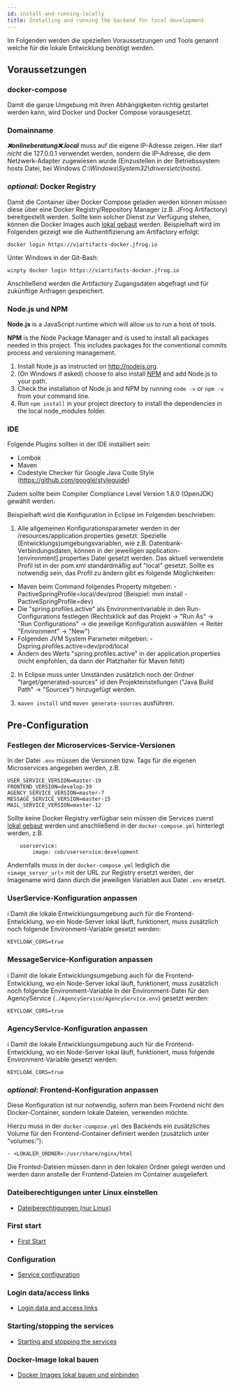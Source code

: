 ```yaml
---
id: install-and-running-locally
title: Installing and running the backend for local development
---
```

Im Folgenden werden die speziellen Voraussetzungen und Tools genannt welche für die lokale Entwicklung benötigt werden.

## Voraussetzungen
### docker-compose
Damit die ganze Umgebung mit ihren Abhängigkeiten richtig gestartet werden kann, wird Docker und Docker Compose vorausgesetzt.

### Domainname
_**❌onlineberatung❌.local**_ muss auf die eigene IP-Adresse zeigen. Hier darf *nicht* die 127.0.0.1 verwendet werden, sondern die IP-Adresse, die dem Netzwerk-Adapter zugewiesen wurde (Einzustellen in der Betriebssystem hosts Datei, bei Windows *C:\Windows\System32\drivers\etc\hosts*).

### _optional_: Docker Registry
Damit die Container über Docker Compose geladen werden können müssen diese über eine Docker Registry/Repository Manager (z.B. JFrog Artifactory) bereitgestellt werden. Sollte kein solcher Dienst zur Verfügung stehen, können die Docker Images auch [lokal gebaut](../backend/build-and-load-docker-image.md) werden.
Beispielhaft wird im Folgenden gezeigt wie die Authentifizierung am Artifactory erfolgt:

``docker login https://viartifacts-docker.jfrog.io``

Unter Windows in der Git-Bash:

``winpty docker login https://viartifacts-docker.jfrog.io``

Anschließend werden die Artifactory Zugangsdaten abgefragt und für zukünftige Anfragen gespeichert.

### Node.js und NPM

**Node.js** is a JavaScript runtime which will allow us to run a host of tools. 

**NPM** is the Node Package Manager and is used to install all packages needed in this project. This includes packages for the conventional commits process and versioning management.

1. Install Node.js as instructed on <http://nodejs.org>.
2. (On Windows if asked) choose to also install [NPM](https://www.npmjs.com/get-npm) and add Node.js to your path.
3. Check the installation of Node.js and NPM by running `node -v` or `npm -v` from your command line.
4. Run `npm install` in your project directory to install the dependencies in the local node_modules folder.

### IDE
Folgende Plugins sollten in der IDE installiert sein:
* Lombok
* Maven
* Codestyle Checker für Google Java Code Style (https://github.com/google/styleguide)

Zudem sollte beim Compiler Compliance Level Version 1.8.0 (OpenJDK) gewählt werden.

Beispielhaft wird die Konfiguration in Eclipse im Folgenden beschrieben:
1. Alle allgemeinen Konfigurationsparameter werden in der /resources/application.properties gesetzt. Spezielle (Entwicklungs)umgebungsvariablen, wie z.B. Datenbank-Verbindungsdaten, können in der jeweiligen application-[environment].properties Datei gesetzt werden.
Das aktuell verwendete Profil ist in der pom.xml standardmäßig auf "local" gesetzt.
Sollte es notwendig sein, das Profil zu ändern gibt es folgende Möglichkeiten:
- Maven beim Command folgendes Property mitgeben: -PactiveSpringProfile=local/dev/prod (Beispiel: mvn install -PactiveSpringProfile=dev)
- Die "spring.profiles.active" als Environmentvariable in den Run-Configurations festlegen (Rechtsklick auf das Projekt -> "Run As" -> "Run Configurations" -> die jeweilige Konfiguration auswählen -> Reiter "Environment" -> "New")
- Folgenden JVM System Parameter mitgeben: -Dspring.profiles.active=dev/prod/local
- Ändern des Werts "spring.profiles.active" in der application.properties (nicht empfohlen, da dann der Platzhalter für Maven fehlt)

2. In Eclipse muss unter Umständen zusätzlich noch der Ordner "target/generated-sources" id den Projekteinstellungen ("Java Build Path" -> "Sources") hinzugefügt werden.

3. ``maven install`` und ``maven generate-sources`` ausführen.

## Pre-Configuration
### Festlegen der Microservices-Service-Versionen
In der Datei ```.env``` müssen die Versionen bzw. Tags für die eigenen Microservices angegeben werden, z.B.

```
USER_SERVICE_VERSION=master-19
FRONTEND_VERSION=develop-39
AGENCY_SERVICE_VERSION=master-7
MESSAGE_SERVICE_VERSION=master-15
MAIL_SERVICE_VERSION=master-12
```

Sollte keine Docker Registry verfügbar sein müssen die Services zuerst [lokal gebaut](../backend/build-and-load-docker-image.md) werden und anschließend in der ```docker-compose.yml``` hinterlegt werden, z.B.

```
    userservice:
        image: cob/userservice:development
```
Andernfalls muss in der ```docker-compose.yml``` lediglich die ```<image_server_url>``` mit der URL zur Registry ersetzt werden, der Imagename wird dann durch die jeweiligen Variablen aus Datei ```.env``` ersetzt.

### UserService-Konfiguration anpassen
ℹ️ Damit die lokale Entwicklungsumgebung auch für die Frontend-Entwicklung, wo ein Node-Server lokal läuft, funktionert, muss zusätzlich noch folgende Environment-Variable gesetzt werden:

``KEYCLOAK_CORS=true``

### MessageService-Konfiguration anpassen
ℹ️ Damit die lokale Entwicklungsumgebung auch für die Frontend-Entwicklung, wo ein Node-Server lokal läuft, funktionert, muss zusätzlich noch folgende Environment-Variable In der Environment-Datei für den AgencyService (``./AgencyService/AgencyService.env``) gesetzt werden:

``KEYCLOAK_CORS=true``

### AgencyService-Konfiguration anpassen
ℹ️ Damit die lokale Entwicklungsumgebung auch für die Frontend-Entwicklung, wo ein Node-Server lokal läuft, funktionert, muss folgende Environment-Variable gesetzt werden:

``KEYCLOAK_CORS=true``

### _optional_: Frontend-Konfiguration anpassen
Diese Konfiguration ist nur notwendig, sofern man beim Frontend nicht den Docker-Container, sondern lokale Dateien, verwenden möchte.

Hierzu muss in der ``docker-compose.yml`` des Backends ein zusätzliches Volume für den Frontend-Container definiert werden (zusätzlich unter "volumes:"):

``- <LOKALER_ORDNER>:/usr/share/nginx/html``

Die Fronted-Dateien müssen dann in den lokalen Ordner gelegt werden und werden dann anstelle der Frontend-Dateien im Container ausgeliefert.

### Dateiberechtigungen unter Linux einstellen
* [Dateiberechtigungen (nur Linux)](../backend/file-permissions.md)

### First start
* [First Start](../backend/first-start.md)

### Configuration
* [Service configuration](../backend/service-configuration.md)

### Login data/access links
* [Login data and access links](../backend/login-data-access-links.md)

### Starting/stopping the services
* [Starting and stopping the services](../backend/starting-and-stopping-the-services.md)

### Docker-Image lokal bauen
* [Docker Images lokal bauen und einbinden](../backend/build-and-load-docker-image.md)